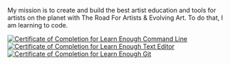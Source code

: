 My mission is to create and build the best artist education and tools for artists on the planet with The Road For Artists & Evolving Art. To do that, I am learning to code.

<a href="https://www.learnenough.com/certificates/3d12c0bd"><img src="https://www.learnenough.com/certificates/3d12c0bd/command-line-tutorial.svg" alt="Certificate of Completion for Learn Enough Command Line"></a><a href="https://www.learnenough.com/certificates/3d12c0bd"><img src="https://www.learnenough.com/certificates/3d12c0bd/text-editor-tutorial.svg" alt="Certificate of Completion for Learn Enough Text Editor"></a><a href="https://www.learnenough.com/certificates/3d12c0bd"><img src="https://www.learnenough.com/certificates/3d12c0bd/git-tutorial.svg" alt="Certificate of Completion for Learn Enough Git"></a>
